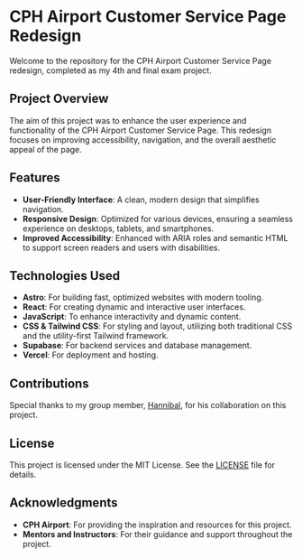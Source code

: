 # CPH Airport Customer Service Page Redesign

Welcome to the repository for the CPH Airport Customer Service Page redesign, completed as my 4th and final exam project.

## Project Overview

The aim of this project was to enhance the user experience and functionality of the CPH Airport Customer Service Page. This redesign focuses on improving accessibility, navigation, and the overall aesthetic appeal of the page.

## Features

- **User-Friendly Interface**: A clean, modern design that simplifies navigation.
- **Responsive Design**: Optimized for various devices, ensuring a seamless experience on desktops, tablets, and smartphones.
- **Improved Accessibility**: Enhanced with ARIA roles and semantic HTML to support screen readers and users with disabilities.

## Technologies Used

- **Astro**: For building fast, optimized websites with modern tooling.
- **React**: For creating dynamic and interactive user interfaces.
- **JavaScript**: To enhance interactivity and dynamic content.
- **CSS & Tailwind CSS**: For styling and layout, utilizing both traditional CSS and the utility-first Tailwind framework.
- **Supabase**: For backend services and database management.
- **Vercel**: For deployment and hosting.

## Contributions

Special thanks to my group member, [Hannibal](https://github.com/Ballademager/), for his collaboration on this project.

## License

This project is licensed under the MIT License. See the [LICENSE](LICENSE) file for details.

## Acknowledgments

- **CPH Airport**: For providing the inspiration and resources for this project.
- **Mentors and Instructors**: For their guidance and support throughout the project.
